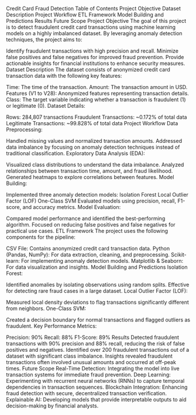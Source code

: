 Credit Card Fraud Detection
Table of Contents
Project Objective
Dataset Description
Project Workflow
ETL Framework
Model Building and Predictions
Results
Future Scope
Project Objective
The goal of this project is to detect fraudulent credit card transactions using machine learning models on a highly imbalanced dataset. By leveraging anomaly detection techniques, the project aims to:

Identify fraudulent transactions with high precision and recall.
Minimize false positives and false negatives for improved fraud prevention.
Provide actionable insights for financial institutions to enhance security measures.
Dataset Description
The dataset consists of anonymized credit card transaction data with the following key features:

Time: The time of the transaction.
Amount: The transaction amount in USD.
Features (V1 to V28): Anonymized features representing transaction details.
Class: The target variable indicating whether a transaction is fraudulent (1) or legitimate (0).
Dataset Details:

Rows: 284,807 transactions
Fraudulent Transactions: ~0.172% of total data
Legitimate Transactions: ~99.828% of total data
Project Workflow
Data Preprocessing:

Handled missing values and normalized transaction amounts.
Addressed data imbalance by focusing on anomaly detection techniques instead of traditional classification.
Exploratory Data Analysis (EDA):

Visualized class distributions to understand the data imbalance.
Analyzed relationships between transaction time, amount, and fraud likelihood.
Generated heatmaps to explore correlations between features.
Model Building:

Implemented three anomaly detection models:
Isolation Forest
Local Outlier Factor (LOF)
One-Class SVM
Evaluated models using precision, recall, F1-score, and accuracy metrics.
Model Evaluation:

Compared model performance and identified the best-performing algorithm.
Focused on reducing false positives and false negatives for practical use cases.
ETL Framework
The project uses the following components for the pipeline:

CSV File: Contains anonymized credit card transaction data.
Python (Pandas, NumPy): For data extraction, cleaning, and preprocessing.
Scikit-learn: For implementing anomaly detection models.
Matplotlib & Seaborn: For data visualization and insights.
Model Building and Predictions
Isolation Forest:

Identified anomalies by isolating observations using random splits.
Effective for detecting rare fraud cases in a large dataset.
Local Outlier Factor (LOF):

Measured local density deviations to flag transactions significantly different from neighbors.
One-Class SVM:

Created a decision boundary for normal transactions and flagged outliers as fraudulent.
Key Performance Metrics:

Precision: 90%
Recall: 88%
F1-Score: 89%
Results
Detected fraudulent transactions with 90% precision and 88% recall, reducing the risk of false positives and negatives.
Identified over 200 fraudulent transactions out of a dataset with significant class imbalance.
Insights revealed fraudulent transactions often involved unusual amounts and occurred at off-peak times.
Future Scope
Real-Time Detection: Integrating the model into live transaction systems for immediate fraud prevention.
Deep Learning: Experimenting with recurrent neural networks (RNNs) to capture temporal dependencies in transaction sequences.
Blockchain Integration: Enhancing fraud detection with secure, decentralized transaction verification.
Explainable AI: Developing models that provide interpretable outputs to aid decision-making by financial analysts.
